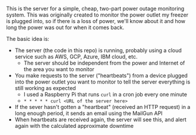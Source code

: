 This is the server for a simple, cheap, two-part power outage monitoring system. This was originally created to monitor the power outlet my freezer is plugged into, so if there is a loss of power, we'll know about it and how long the power was out for when it comes back.

The basic idea is:
* The server (the code in this repo) is running, probably using a cloud service such as AWS, GCP, Azure, IBM cloud, etc.
  * The server should be independent from the power and Internet of the area you want to monitor
* You make requests to the server ("heartbeats") from a device plugged into the power outlet you want to monitor to tell the server everything is still working as expected
  * I used a Raspberry Pi that runs `curl` in a cron job every one minute
  * `* * * * * curl <URL of the server here>`
* If the sever hasn't gotten a "heartbeat" (received an HTTP request) in a long enough period, it sends an email using the MailGun API
* When heartbeats are received again, the server will see this, and alert again with the calculated approximate downtime
